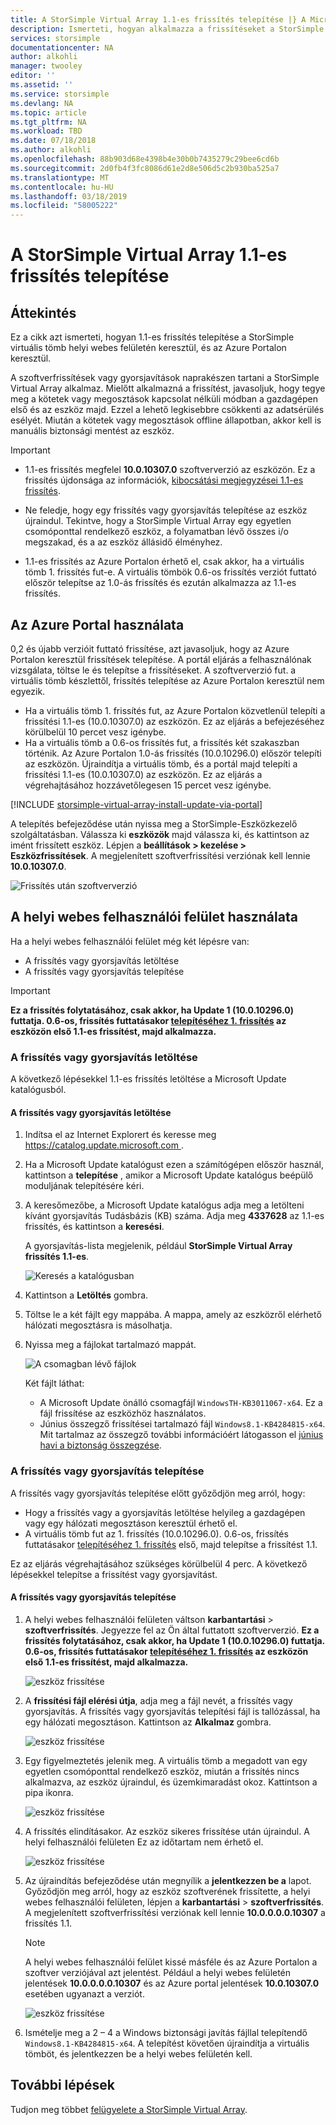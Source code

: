```yaml
---
title: A StorSimple Virtual Array 1.1-es frissítés telepítése |} A Microsoft Docs
description: Ismerteti, hogyan alkalmazza a frissítéseket a StorSimple Virtual Array az Azure portal és a helyi webes felhasználói felület használatával
services: storsimple
documentationcenter: NA
author: alkohli
manager: twooley
editor: ''
ms.assetid: ''
ms.service: storsimple
ms.devlang: NA
ms.topic: article
ms.tgt_pltfrm: NA
ms.workload: TBD
ms.date: 07/18/2018
ms.author: alkohli
ms.openlocfilehash: 88b903d68e4398b4e30b0b7435279c29bee6cd6b
ms.sourcegitcommit: 2d0fb4f3fc8086d61e2d8e506d5c2b930ba525a7
ms.translationtype: MT
ms.contentlocale: hu-HU
ms.lasthandoff: 03/18/2019
ms.locfileid: "58005222"
---
```

# <a name="install-update-11-on-your-storsimple-virtual-array"></a>A StorSimple Virtual Array 1.1-es frissítés telepítése

## <a name="overview"></a>Áttekintés

Ez a cikk azt ismerteti, hogyan 1.1-es frissítés telepítése a StorSimple virtuális tömb helyi webes felületén keresztül, és az Azure Portalon keresztül.

A szoftverfrissítések vagy gyorsjavítások naprakészen tartani a StorSimple Virtual Array alkalmaz. Mielőtt alkalmazná a frissítést, javasoljuk, hogy tegye meg a kötetek vagy megosztások kapcsolat nélküli módban a gazdagépen első és az eszköz majd. Ezzel a lehető legkisebbre csökkenti az adatsérülés esélyét. Miután a kötetek vagy megosztások offline állapotban, akkor kell is manuális biztonsági mentést az eszköz.

> [!IMPORTANT]
> - 1.1-es frissítés megfelel **10.0.10307.0** szoftververzió az eszközön. Ez a frissítés újdonsága az információk, [kibocsátási megjegyzései 1.1-es frissítés](storsimple-virtual-array-update-11-release-notes.md).
>
> - Ne feledje, hogy egy frissítés vagy gyorsjavítás telepítése az eszköz újraindul. Tekintve, hogy a StorSimple Virtual Array egy egyetlen csomóponttal rendelkező eszköz, a folyamatban lévő összes i/o megszakad, és a az eszköz állásidő élményhez.
>
> - 1.1-es frissítés az Azure Portalon érhető el, csak akkor, ha a virtuális tömb 1. frissítés fut-e. A virtuális tömbök 0.6-os frissítés verziót futtató először telepítse az 1.0-ás frissítés és ezután alkalmazza az 1.1-es frissítés.

## <a name="use-the-azure-portal"></a>Az Azure Portal használata

0,2 és újabb verzióit futtató frissítése, azt javasoljuk, hogy az Azure Portalon keresztül frissítések telepítése. A portál eljárás a felhasználónak vizsgálata, töltse le és telepítse a frissítéseket. A szoftververzió fut. a virtuális tömb készlettől, frissítés telepítése az Azure Portalon keresztül nem egyezik.

 - Ha a virtuális tömb 1. frissítés fut, az Azure Portalon közvetlenül telepíti a frissítési 1.1-es (10.0.10307.0) az eszközön. Ez az eljárás a befejezéséhez körülbelül 10 percet vesz igénybe.
 - Ha a virtuális tömb a 0.6-os frissítés fut, a frissítés két szakaszban történik. Az Azure Portalon 1.0-ás frissítés (10.0.10296.0) először telepíti az eszközön. Újraindítja a virtuális tömb, és a portál majd telepíti a frissítési 1.1-es (10.0.10307.0) az eszközön. Ez az eljárás a végrehajtásához hozzávetőlegesen 15 percet vesz igénybe.


[!INCLUDE [storsimple-virtual-array-install-update-via-portal](../../includes/storsimple-virtual-array-install-update-via-portal-11.md)]

A telepítés befejeződése után nyissa meg a StorSimple-Eszközkezelő szolgáltatásban. Válassza ki **eszközök** majd válassza ki, és kattintson az imént frissített eszköz. Lépjen a **beállítások > kezelése > Eszközfrissítések**. A megjelenített szoftverfrissítési verziónak kell lennie **10.0.10307.0**.

![Frissítés után szoftververzió](./media/storsimple-virtual-array-install-update-11/azupdate17m2.png)

## <a name="use-the-local-web-ui"></a>A helyi webes felhasználói felület használata

Ha a helyi webes felhasználói felület még két lépésre van:

* A frissítés vagy gyorsjavítás letöltése
* A frissítés vagy gyorsjavítás telepítése

> [!IMPORTANT] 
> **Ez a frissítés folytatásához, csak akkor, ha Update 1 (10.0.10296.0) futtatja. 0.6-os, frissítés futtatásakor [telepítéséhez 1. frissítés](storsimple-virtual-array-install-update-1.md) az eszközön első 1.1-es frissítést, majd alkalmazza.**

### <a name="download-the-update-or-the-hotfix"></a>A frissítés vagy gyorsjavítás letöltése

A következő lépésekkel 1.1-es frissítés letöltése a Microsoft Update katalógusból.

#### <a name="to-download-the-update-or-the-hotfix"></a>A frissítés vagy gyorsjavítás letöltése

1. Indítsa el az Internet Explorert és keresse meg [ https://catalog.update.microsoft.com ](https://catalog.update.microsoft.com).

2. Ha a Microsoft Update katalógust ezen a számítógépen először használ, kattintson a **telepítése** , amikor a Microsoft Update katalógus beépülő moduljának telepítésére kéri.

3. A keresőmezőbe, a Microsoft Update katalógus adja meg a letölteni kívánt gyorsjavítás Tudásbázis (KB) száma. Adja meg **4337628** az 1.1-es frissítés, és kattintson a **keresési**.
   
    A gyorsjavítás-lista megjelenik, például **StorSimple Virtual Array frissítés 1.1-es**.
   
    ![Keresés a katalógusban](./media/storsimple-virtual-array-install-update-11/download1.png)

4. Kattintson a **Letöltés** gombra.

5. Töltse le a két fájlt egy mappába. A mappa, amely az eszközről elérhető hálózati megosztásra is másolhatja.

6. Nyissa meg a fájlokat tartalmazó mappát.

    ![A csomagban lévő fájlok](./media/storsimple-virtual-array-install-update-11/update01folder.png)

    Két fájlt láthat:
    -  A Microsoft Update önálló csomagfájl `WindowsTH-KB3011067-x64`. Ez a fájl frissítése az eszközhöz használatos.
    - Június összegző frissítései tartalmazó fájl `Windows8.1-KB4284815-x64`. Mit tartalmaz az összegző további információért látogasson el [június havi a biztonság összegzése](https://support.microsoft.com/help/4284815/windows-81-update-kb4284815).

### <a name="install-the-update-or-the-hotfix"></a>A frissítés vagy gyorsjavítás telepítése

A frissítés vagy gyorsjavítás telepítése előtt győződjön meg arról, hogy:

 - Hogy a frissítés vagy a gyorsjavítás letöltése helyileg a gazdagépen vagy egy hálózati megosztáson keresztül érhető el.
 - A virtuális tömb fut az 1. frissítés (10.0.10296.0). 0.6-os, frissítés futtatásakor [telepítéséhez 1. frissítés](storsimple-virtual-array-install-update-1.md) első, majd telepítse a frissítést 1.1.

Ez az eljárás végrehajtásához szükséges körülbelül 4 perc. A következő lépésekkel telepítse a frissítést vagy gyorsjavítást.

#### <a name="to-install-the-update-or-the-hotfix"></a>A frissítés vagy gyorsjavítás telepítése

1. A helyi webes felhasználói felületen váltson **karbantartási** > **szoftverfrissítés**. Jegyezze fel az Ön által futtatott szoftververzió. **Ez a frissítés folytatásához, csak akkor, ha Update 1 (10.0.10296.0) futtatja. 0.6-os, frissítés futtatásakor [telepítéséhez 1. frissítés](storsimple-virtual-array-install-update-1.md) az eszközön első 1.1-es frissítést, majd alkalmazza.**
   
    ![eszköz frissítése](./media/storsimple-virtual-array-install-update-11/update1m.png)

2. A **frissítési fájl elérési útja**, adja meg a fájl nevét, a frissítés vagy gyorsjavítás. A frissítés vagy gyorsjavítás telepítési fájl is tallózással, ha egy hálózati megosztáson. Kattintson az **Alkalmaz** gombra.
   
    ![eszköz frissítése](./media/storsimple-virtual-array-install-update-11/update2m.png)

3. Egy figyelmeztetés jelenik meg. A virtuális tömb a megadott van egy egyetlen csomóponttal rendelkező eszköz, miután a frissítés nincs alkalmazva, az eszköz újraindul, és üzemkimaradást okoz. Kattintson a pipa ikonra.
   
   ![eszköz frissítése](./media/storsimple-virtual-array-install-update-11/update3m.png)

4. A frissítés elindításakor. Az eszköz sikeres frissítése után újraindul. A helyi felhasználói felületen Ez az időtartam nem érhető el.
   
    ![eszköz frissítése](./media/storsimple-virtual-array-install-update-11/update5m.png)

5. Az újraindítás befejeződése után megnyílik a **jelentkezzen be a** lapot. Győződjön meg arról, hogy az eszköz szoftverének frissítette, a helyi webes felhasználói felületen, lépjen a **karbantartási** > **szoftverfrissítés**. A megjelenített szoftverfrissítési verziónak kell lennie **10.0.0.0.0.10307** a frissítés 1.1.
   
   > [!NOTE]
   > A helyi webes felhasználói felület kissé másféle és az Azure Portalon a szoftver verziójával azt jelentést. Például a helyi webes felületén jelentések **10.0.0.0.0.10307** és az Azure portal jelentések **10.0.10307.0** esetében ugyanazt a verziót.
   
    ![eszköz frissítése](./media/storsimple-virtual-array-install-update-11/update6m.png)

6. Ismételje meg a 2 – 4 a Windows biztonsági javítás fájllal telepítendő `Windows8.1-KB4284815-x64`. A telepítést követően újraindítja a virtuális tömböt, és jelentkezzen be a helyi webes felületén kell.


## <a name="next-steps"></a>További lépések

Tudjon meg többet [felügyelete a StorSimple Virtual Array](storsimple-ova-web-ui-admin.md).
